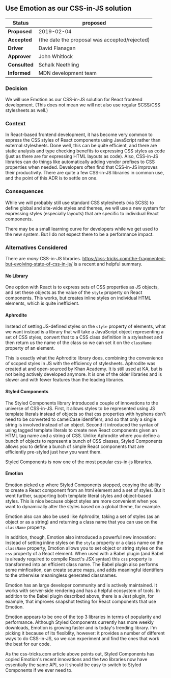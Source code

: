 ## Use Emotion as our CSS-in-JS solution

|Status       | proposed <!--becomes accepted, rejected or superseded later-->|
|-------------|---------------------------------------------------------------|
|**Proposed** | 2019-02-04
|**Accepted** | (the date the proposal was accepted/rejected)
|**Driver**   | David Flanagan
|**Approver** | John Whitlock
|**Consulted**| Schalk Neethling
|**Informed** | MDN development team

### Decision

We will use Emotion as our CSS-in-JS solution for React frontend
development. (This does not mean we will not also use regular SCSS/CSS
stylesheets as well.)

### Context

In React-based frontend development, it has become very common to
express the CSS styles of React components using JavaScript rather
than external stylesheets. Done well, this can be quite efficient, and
there are static analysis and type checking benefits to expressing CSS
styles as code (just as there are for expressing HTML layouts as
code). Also, CSS-in-JS libraries can do things like automatically
adding vendor prefixes to CSS properties when needed. Developers often
find that CSS-in-JS improves their productivity. There are quite a few
CSS-in-JS libraries in common use, and the point of this ADR is to
settle on one.

### Consequences

While we will probably still use standard CSS stylesheets (via SCSS) to define
global and site-wide styles and themes, we will use a new system for
expressing styles (especially layouts) that are specific to individual
React components.

There may be a small learning curve for developers while we get used
to the new system. But I do not expect there to be a performance
impact.

### Alternatives Considered

There are *many* CSS-in-JS libraries.
https://css-tricks.com/the-fragmented-but-evolving-state-of-css-in-js/
is a recent and helpful summary.

#### No Library

One option with React is to express sets of CSS properties as JS
objects, and set these objects as the value of the `style` property on
React components. This works, but creates inline styles on individual
HTML elements, which is quite inefficient.

#### Aphrodite

Instead of setting JS-defined styles on the `style` property of
elements, what we want instead is a library that will take a
JavaScript object representing a set of CSS styles, convert that to a
CSS class definition in a stylesheet and then return us the name
of the class so we can set it on the `className` property of an
element. 

This is exactly what the Aphrodite library does, combining the
convenience of scoped styles in JS with the efficiency of stylesheets.
Aphrodite was created
at and open-sourced by Khan Academy. It is still used at KA, but is
not being actively developed anymore. It is one of
the older libraries and is slower and with fewer features than the
leading libraries.

#### Styled Components

The Styled Components library introduced a couple of innovations to
the universe of CSS-in-JS. First, it allows styles to be represented
using JS template literals instead of objects so that css properties
with hyphens don't need to be converted to camelCase identifiers, and
so that only a single string is involved instead of an object. Second
it introduced the syntax of using tagged template literals to create
new React components given an HTML tag name and a string of
CSS. Unlike Aphrodite where you define a bunch of objects to represent
a bunch of CSS classes, Styled Components allows you to define a bunch
of simple React components that are efficiently pre-styled just how
you want them.

Styled Components is now one of the most popular css-in-js libraries.

#### Emotion

Emotion picked up where Styled Components stopped, copying the ability
to create a React component from an html element and a set of
styles. But it went further, supporting both template literal styles
and object-based styles.  This is nice because object styles are more
convenient when you want to dynamically alter the styles based on a
global theme, for example.

Emotion also can also be used like Aphrodite, taking a set of styles
(as an object or as a string) and returning a class name that you can
use on the `className` property.

In addition, though, Emotion also introduced a powerful new
innovation: Instead of setting inline styles on the `style` property
or a class name on the `className` property, Emotion allows you to set
object or string styles on the `css` property of a React element. When
used with a Babel plugin (and Babel is already required to compile
React's JSX syntax) this `css` property is transformed into an
efficient class name. The Babel plugin also performs some minfication,
can create source maps, and adds meaningful identifiers to the
otherwise meaningless generated classnames.

Emotion has an large developer community and is actively maintained.
It works with server-side rendering and has a helpful ecosystem of
tools. In addition to the Babel plugin described above, there is a
Jest plugin, for example, that improves snapshot testing for React
components that use Emotion.

Emotion appears to be one of the top 3 libraries in terms of
popularity and performance. Although Styled Components currently has
more weekly downloads, Emotion is growing faster and is today's trending 
library. I'm picking it because of its flexiblity,
however: it provides a number of different ways to do CSS-in-JS, so we
can experiment and find the ones that work the best for our code.

As the css-tricks.com article above points out, Styled Components has
copied Emotion's recent innovations and the two libraries now have
essentially the same API, so it should be easy to switch to Styled
Components if we ever need to.
